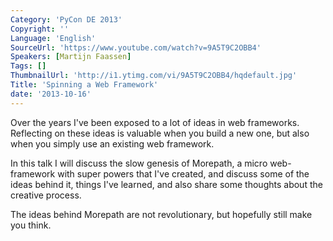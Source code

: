 ```yaml
---
Category: 'PyCon DE 2013'
Copyright: ''
Language: 'English'
SourceUrl: 'https://www.youtube.com/watch?v=9A5T9C2OBB4'
Speakers: [Martijn Faassen]
Tags: []
ThumbnailUrl: 'http://i1.ytimg.com/vi/9A5T9C2OBB4/hqdefault.jpg'
Title: 'Spinning a Web Framework'
date: '2013-10-16'
---
```

Over the years I've been exposed to a lot of ideas in web frameworks. Reflecting on these ideas is valuable when you build a new one, but also when you simply use an existing web framework.

In this talk I will discuss the slow genesis of Morepath, a micro web-framework with super powers that I've created, and discuss some of the ideas behind it, things I've learned, and also share some thoughts about the creative process.

The ideas behind Morepath are not revolutionary, but hopefully still make you think.
